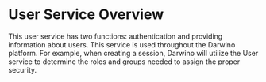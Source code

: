 #	User Service Overview
This user service has two functions: authentication and providing information about users. This service is used throughout the Darwino platform. For example, when creating a session, Darwino will utilize the User service to determine the roles and groups needed to assign the proper security.


